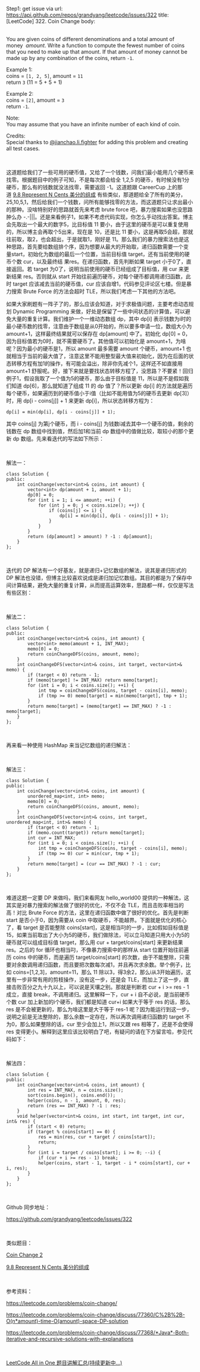 Step1: get issue via url: https://api.github.com/repos/grandyang/leetcode/issues/322 
 title:[LeetCode] 322. Coin Change 
 body:  
  

You are given coins of different denominations and a total amount of money  _amount_. Write a function to compute the fewest number of coins that you need to make up that amount. If that amount of money cannot be made up by any combination of the coins, return `-1`.

Example 1:  
coins = `[1, 2, 5]`, amount = `11`  
return `3` (11 = 5 + 5 + 1)

Example 2:  
coins = `[2]`, amount = `3`  
return `-1`.

Note:  
You may assume that you have an infinite number of each kind of coin.

Credits:  
Special thanks to [@jianchao.li.fighter](https://leetcode.com/discuss/user/jianchao.li.fighter) for adding this problem and creating all test cases.

 

这道题给我们了一些可用的硬币值，又给了一个钱数，问我们最小能用几个硬币来找零。根据题目中的例子可知，不是每次都会给全 1,2,5 的硬币，有时候没有1分硬币，那么有的钱数就没法找零，需要返回 -1。这道题跟 CareerCup 上的那道 [9.8 Represent N Cents 美分的组成](http://www.cnblogs.com/grandyang/p/4840713.html) 有些类似，那道题给全了所有的美分， 25,10,5,1，然后给我们一个钱数，问所有能够找零的方法，而这道题只让求出最小的那种。没啥特别好的思路就首先来考虑 brute force 吧，暴力搜索如果也没思路肿么办 -.-|||。还是来看例子1，如果不考虑代码实现，你怎么手动找出答案。博主会先取出一个最大的数字5，比目标值 11 要小，由于这里的硬币是可以重复使用的，所以博主会再取个5出来，现在是 10，还是比 11 要小，这是再取5会超，那就往前取，取2，也会超出，于是就取1，刚好是 11。那么我们的暴力搜索法也是这种思路，首先要给数组排个序，因为想要从最大的开始取，递归函数需要一个变 量start，初始化为数组的最后一个位置，当前目标值 target，还有当前使用的硬币个数 cur，以及最终结 果res。在递归函数，首先判断如果 target 小于0了，直接返回。若 target 为0了，说明当前使用的硬币已经组成了目标值，用 cur 来更新结果 res。否则就从 start 开始往前遍历硬币，对每个硬币都调用递归函数，此时 target 应该减去当前的硬币值，cur 应该自增1，代码参见评论区七楼。但是暴力搜索 Brute Force 的方法会超时 TLE，所以我们考虑一下其他的方法吧。

如果大家刷题有一阵子了的，那么应该会知道，对于求极值问题，主要考虑动态规划 Dynamic Programming 来做，好处是保留了一些中间状态的计算值，可以避免大量的重复计算。我们维护一个一维动态数组 dp，其中 dp[i] 表示钱数为i时的最小硬币数的找零，注意由于数组是从0开始的，所以要多申请一位，数组大小为 amount+1，这样最终结果就可以保存在 dp[amount] 中了。初始化 dp[0] = 0，因为目标值若为0时，就不需要硬币了。其他值可以初始化是 amount+1，为啥呢？因为最小的硬币是1，所以 amount 最多需要 amount 个硬币，amount+1 也就相当于当前的最大值了，注意这里不能用整型最大值来初始化，因为在后面的状态转移方程有加1的操作，有可能会溢出，除非你先减个1，这样还不如直接用 amount+1 舒服呢。好，接下来就是要找状态转移方程了，没思路？不要紧！回归例子1，假设我取了一个值为5的硬币，那么由于目标值是 11，所以是不是假如我们知道 dp[6]，那么就知道了组成 11 的 dp 值了？所以更新 dp[i] 的方法就是遍历每个硬币，如果遍历到的硬币值小于i值（比如不能用值为5的硬币去更新 dp[3]）时，用 dp[i - coins[j]] + 1 来更新 dp[i]，所以状态转移方程为：
    
    
    dp[i] = min(dp[i], dp[i - coins[j]] + 1);

其中 coins[j] 为第j个硬币，而 i - coins[j] 为钱数i减去其中一个硬币的值，剩余的钱数在 dp 数组中找到值，然后加1和当前 dp 数组中的值做比较，取较小的那个更新 dp 数组。先来看迭代的写法如下所示：

 

解法一：
    
    
    class Solution {
    public:
        int coinChange(vector<int>& coins, int amount) {
            vector<int> dp(amount + 1, amount + 1);
            dp[0] = 0;
            for (int i = 1; i <= amount; ++i) {
                for (int j = 0; j < coins.size(); ++j) {
                    if (coins[j] <= i) {
                        dp[i] = min(dp[i], dp[i - coins[j]] + 1);
                    }
                }
            }
            return (dp[amount] > amount) ? -1 : dp[amount];
        }
    };

 

迭代的 DP 解法有一个好基友，就是递归+记忆数组的解法，说其是递归形式的 DP 解法也没错，但博主比较喜欢说成是递归加记忆数组。其目的都是为了保存中间计算结果，避免大量的重复计算，从而提高运算效率，思路都一样，仅仅是写法有些区别：

 

解法二：
    
    
    class Solution {
    public:
        int coinChange(vector<int>& coins, int amount) {
            vector<int> memo(amount + 1, INT_MAX);
            memo[0] = 0;
            return coinChangeDFS(coins, amount, memo);
        }
        int coinChangeDFS(vector<int>& coins, int target, vector<int>& memo) {
            if (target < 0) return - 1;
            if (memo[target] != INT_MAX) return memo[target];
            for (int i = 0; i < coins.size(); ++i) {
                int tmp = coinChangeDFS(coins, target - coins[i], memo);
                if (tmp >= 0) memo[target] = min(memo[target], tmp + 1);
            }
            return memo[target] = (memo[target] == INT_MAX) ? -1 : memo[target];
        }
    };

 

再来看一种使用 HashMap 来当记忆数组的递归解法：

 

解法三：
    
    
    class Solution {
    public:
        int coinChange(vector<int>& coins, int amount) {
            unordered_map<int, int> memo;
            memo[0] = 0;
            return coinChangeDFS(coins, amount, memo);
        }
        int coinChangeDFS(vector<int>& coins, int target, unordered_map<int, int>& memo) {
            if (target < 0) return - 1;
            if (memo.count(target)) return memo[target];
            int cur = INT_MAX;
            for (int i = 0; i < coins.size(); ++i) {
                int tmp = coinChangeDFS(coins, target - coins[i], memo);
                if (tmp >= 0) cur = min(cur, tmp + 1);
            }
            return memo[target] = (cur == INT_MAX) ? -1 : cur;
        }
    };

 

难道这题一定要 DP 来做吗，我们来看网友 hello_world00 提供的一种解法，这其实是对暴力搜索的解法做了很好的优化，不仅不会 TLE，而且击败率相当的高！对比 Brute Force 的方法，这里在递归函数中做了很好的优化。首先是判断 start 是否小于0，因为需要从 coin 中取硬币，不能越界。下面就是优化的核心了，看 target 是否能整除 coins[start]，这是相当叼的一步，比如假如目标值是 15，如果当前取出了大小为5的硬币，我们做除法，可以立马知道只用大小为5的硬币就可以组成目标值 target，那么用 cur + target/coins[start] 来更新结果 res。之后的 for 循环也相当叼，不像暴力搜索中的那样从 start 位置开始往前遍历 coins 中的硬币，而是遍历 target/coins[start] 的次数，由于不能整除，只需要对余数调用递归函数，而且要把次数每次减1，并且再次求余数。举个例子，比如 coins=[1,2,3]，amount=11，那么 11 除以3，得3余2，那么i从3开始遍历，这里有一步非常有用的剪枝操作，没有这一步，还是会 TLE，而加上了这一步，直接击败百分之九十九以上，可以说是天壤之别。那就是判断若 cur + i >= res - 1 成立，直接 break，不调用递归。这里解释一下，cur + i 自不必说，是当前硬币个数 cur 加上新加的i个硬币，我们都是知道 cur+i 如果大于等于 res 的话，那么 res 是不会被更新的，那么为啥这里是大于等于 res-1 呢？因为能运行到这一步，说明之前是无法整除的，那么余数一定存在，所以再次调用递归函数的 target 不为0，那么如果整除的话，cur 至少会加上1，所以又跟 res 相等了，还是不会使得 res 变得更小。解释到这里应该比较明白了吧，有疑问的请在下方留言哈，参见代码如下：

 

解法四：
    
    
    class Solution {
    public:
        int coinChange(vector<int>& coins, int amount) {
            int res = INT_MAX, n = coins.size();
            sort(coins.begin(), coins.end());
            helper(coins, n - 1, amount, 0, res);
            return (res == INT_MAX) ? -1 : res;
        }
        void helper(vector<int>& coins, int start, int target, int cur, int& res) {
            if (start < 0) return;
            if (target % coins[start] == 0) {
                res = min(res, cur + target / coins[start]);
                return;
            }
            for (int i = target / coins[start]; i >= 0; --i) {
                if (cur + i >= res - 1) break;
                helper(coins, start - 1, target - i * coins[start], cur + i, res);
            }
        }
    };

 

Github 同步地址：

<https://github.com/grandyang/leetcode/issues/322>

 

类似题目：

[Coin Change 2](http://www.cnblogs.com/grandyang/p/7669088.html)

[9.8 Represent N Cents 美分的组成](http://www.cnblogs.com/grandyang/p/4840713.html)

 

参考资料：

<https://leetcode.com/problems/coin-change/>

<https://leetcode.com/problems/coin-change/discuss/77360/C%2B%2B-O(n*amount)-time-O(amount)-space-DP-solution>

<https://leetcode.com/problems/coin-change/discuss/77368/*Java*-Both-iterative-and-recursive-solutions-with-explanations>

 

[LeetCode All in One 题目讲解汇总(持续更新中...)](http://www.cnblogs.com/grandyang/p/4606334.html)
